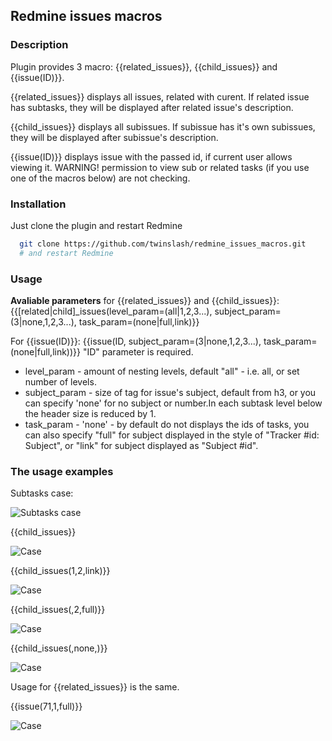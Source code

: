 ## Redmine issues macros
### Description
  Plugin provides 3 macro: {{related_issues}}, {{child_issues}} and {{issue(ID)}}.

  {{related_issues}} displays all issues, related with curent. If related issue has subtasks, they will be displayed after                  related issue's description.


 {{child_issues}} displays all subissues. If subissue has it's own subissues, they will be displayed after                  subissue's description.

 {{issue(ID)}} displays issue with the passed id, if current user allows viewing it. WARNING! permission to view sub or related tasks (if you use one of the macros below) are not checking.

### Installation

Just clone the plugin and restart Redmine
```bash
  git clone https://github.com/twinslash/redmine_issues_macros.git
  # and restart Redmine
```

### Usage
**Avaliable parameters** for {{related_issues}} and {{child_issues}}:
{{[related|child]_issues(level_param=(all|1,2,3...), subject_param=(3|none,1,2,3...), task_param=(none|full,link)}}

For {{issue(ID)}}:
{{issue(ID, subject_param=(3|none,1,2,3...), task_param=(none|full,link))}} "ID" parameter is required.

* level_param - amount of nesting levels, default "all" - i.e. all, or set number of levels.
* subject_param - size of <h> tag for issue's subject, default from h3, or you can specify 'none' for no subject or number.In each subtask level below the header size is reduced by 1.
* task_param - 'none' - by default do not displays the ids of tasks, you can also specify "full" for subject displayed in the style of "Tracker #id: Subject",  or "link" for subject displayed as "Subject #id".


### The usage examples
Subtasks case:

![Subtasks case](https://raw.github.com/twinslash/redmine_issues_macros/master/readme_images/case.png)

{{child_issues}}

![Case](https://raw.github.com/twinslash/redmine_issues_macros/master/readme_images/11.png)

 {{child_issues(1,2,link)}}

![Case](https://raw.github.com/twinslash/redmine_issues_macros/master/readme_images/12.png)

 {{child_issues(,2,full)}}

![Case](https://raw.github.com/twinslash/redmine_issues_macros/master/readme_images/case.png)

 {{child_issues(,none,)}}

![Case](https://raw.github.com/twinslash/redmine_issues_macros/master/readme_images/case.png)

Usage for {{related_issues}} is the same.


{{issue(71,1,full)}}

![Case](https://raw.github.com/twinslash/redmine_issues_macros/master/readme_images/21.png)
